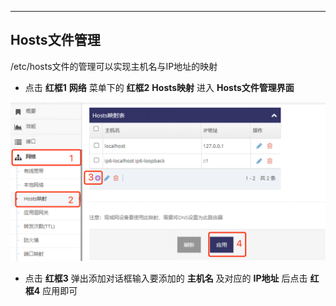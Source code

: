 ***

## Hosts文件管理

/etc/hosts文件的管理可以实现主机名与IP地址的映射

- 点击 **红框1** **网络** 菜单下的 **红框2** **Hosts映射** 进入 **Hosts文件管理界面**

![avatar](./hosts_cn.jpg) 

- 点击 **红框3** 弹出添加对话框输入要添加的 **主机名** 及对应的 **IP地址** 后点击 **红框4** 应用即可





